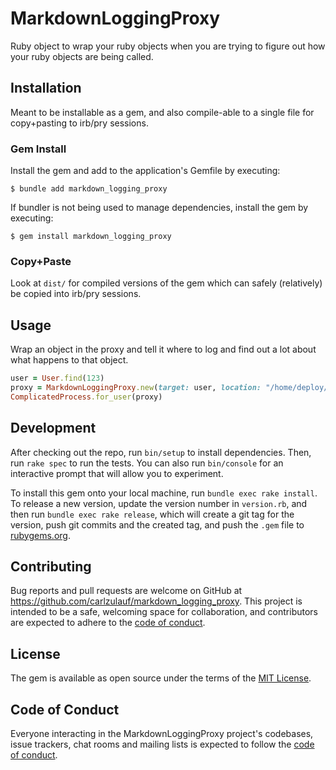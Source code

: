 # MarkdownLoggingProxy

Ruby object to wrap your ruby objects when you are trying to figure out how your ruby objects are being called.

## Installation

Meant to be installable as a gem, and also compile-able to a single file for copy+pasting to irb/pry sessions.

### Gem Install

Install the gem and add to the application's Gemfile by executing:

    $ bundle add markdown_logging_proxy

If bundler is not being used to manage dependencies, install the gem by executing:

    $ gem install markdown_logging_proxy

### Copy+Paste

Look at `dist/` for compiled versions of the gem which can safely (relatively) be copied into irb/pry sessions.

## Usage

Wrap an object in the proxy and tell it where to log and find out a lot about what happens to that object.

```ruby
user = User.find(123)
proxy = MarkdownLoggingProxy.new(target: user, location: "/home/deploy/user_trace.md")
ComplicatedProcess.for_user(proxy)
```

## Development

After checking out the repo, run `bin/setup` to install dependencies. Then, run `rake spec` to run the tests. You can also run `bin/console` for an interactive prompt that will allow you to experiment.

To install this gem onto your local machine, run `bundle exec rake install`. To release a new version, update the version number in `version.rb`, and then run `bundle exec rake release`, which will create a git tag for the version, push git commits and the created tag, and push the `.gem` file to [rubygems.org](https://rubygems.org).

## Contributing

Bug reports and pull requests are welcome on GitHub at https://github.com/carlzulauf/markdown_logging_proxy. This project is intended to be a safe, welcoming space for collaboration, and contributors are expected to adhere to the [code of conduct](https://github.com/carlzulauf/markdown_logging_proxy/blob/main/CODE_OF_CONDUCT.md).

## License

The gem is available as open source under the terms of the [MIT License](https://opensource.org/licenses/MIT).

## Code of Conduct

Everyone interacting in the MarkdownLoggingProxy project's codebases, issue trackers, chat rooms and mailing lists is expected to follow the [code of conduct](https://github.com/carlzulauf/markdown_logging_proxy/blob/main/CODE_OF_CONDUCT.md).
